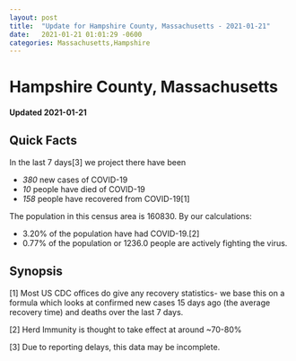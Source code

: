 ```yaml
---
layout: post
title:  "Update for Hampshire County, Massachusetts - 2021-01-21"
date:   2021-01-21 01:01:29 -0600
categories: Massachusetts,Hampshire
---
```


# Hampshire County, Massachusetts
#### Updated 2021-01-21

## Quick Facts

In the last 7 days[3] we project there have been
- *380* new cases of COVID-19
- *10* people have died of COVID-19
- *158* people have recovered from COVID-19[1]

The population in this census area is 160830. By our calculations:
- 3.20% of the population have had COVID-19.[2]
- 0.77% of the population or 1236.0 people are actively fighting the virus.

## Synopsis




[1] Most US CDC offices do give any recovery statistics- we base this on a formula which looks at confirmed new cases
15 days ago (the average recovery time) and deaths over the last 7 days.

[2] Herd Immunity is thought to take effect at around ~70-80%

[3] Due to reporting delays, this data may be incomplete.
 
    